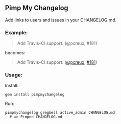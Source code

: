 ## Pimp My Changelog

Add links to users and issues in your CHANGELOG.md.

### Example:

> Add Travis-CI support. (@pcreux, #181)

becomes:

> Add Travis-CI support. ([@pcreux][], [#181][])
<!--- The following link definition list is generated by PimpMyChangelog --->
[#181]: https://github.com/gregbell/active_admin/issues/181
[@pcreux]: https://github.com/pcreux


### Usage:

Install:

    gem install pimpmychangelog

Run:

    pimpmychangelog gregbell active_admin CHANGELOG.md
      # => Pimped CHANGELOG.md

